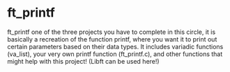 # ft_printf
ft_printf one of the three projects you have to complete in this circle, it is basically a recreation of the function printf,  where you want it to print out certain parameters based on their data types. It includes variadic functions (va_list), your very own printf function (ft_printf.c), and other functions that might help with this project! (Libft can be used here!)
